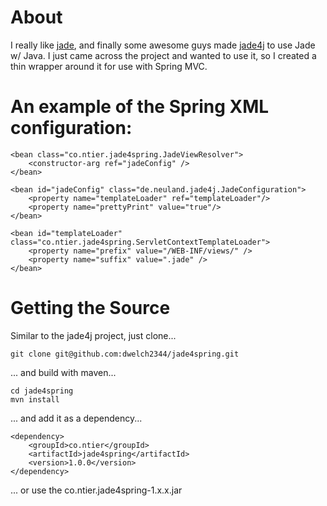 About
=====
I really like [jade](https://github.com/visionmedia/jade#readme), and finally some awesome guys made [jade4j](https://github.com/neuland/jade4j) to use Jade w/ Java. I just came across the project and wanted to use it, so I created a thin wrapper around it for use with Spring MVC.   

An example of the Spring XML configuration:
=============================
	<bean class="co.ntier.jade4spring.JadeViewResolver">
		<constructor-arg ref="jadeConfig" />
	</bean>
	
	<bean id="jadeConfig" class="de.neuland.jade4j.JadeConfiguration">
		<property name="templateLoader" ref="templateLoader"/>
		<property name="prettyPrint" value="true"/>
	</bean>
	
	<bean id="templateLoader" class="co.ntier.jade4spring.ServletContextTemplateLoader">
		<property name="prefix" value="/WEB-INF/views/" />
		<property name="suffix" value=".jade" />
	</bean>
	
Getting the Source
==================

Similar to the jade4j project, just clone...

	git clone git@github.com:dwelch2344/jade4spring.git

... and build with maven...

	cd jade4spring
	mvn install

... and add it as a dependency...

	<dependency>
		<groupId>co.ntier</groupId>
		<artifactId>jade4spring</artifactId>
		<version>1.0.0</version>
	</dependency>
	
... or use the co.ntier.jade4spring-1.x.x.jar